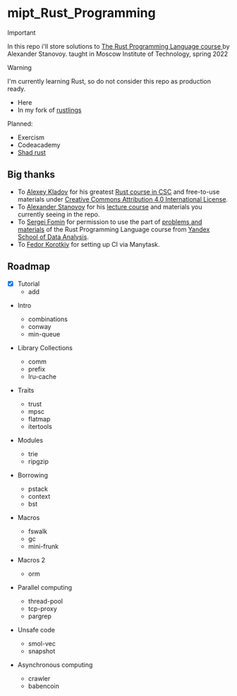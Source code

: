 # mipt_Rust_Programming

> [!IMPORTANT]
> In this repo i'll store solutions to [The Rust Programming Language course
](https://gitlab.com/alex.stanovoy/mipt-rust/-/tree/master?ref_type=heads) by Alexander Stanovoy.
> taught in Moscow Institute of Technology, spring 2022

> [!WARNING]
> I'm currently learning Rust, so do not consider this repo as production ready. 
> - Here
> - In my fork of [rustlings](https://github.com/MisterZurg/Rustlings)
>
> Planned:
> - Exercism
> - Codeacademy
> - [Shad rust](https://gitlab.com/meandrobo/shad-rust)

## Big thanks
- To [Alexey Kladov](https://github.com/matklad) for his greatest [Rust course in CSC](https://www.youtube.com/redirect?event=video_description&redir_token=QUFFLUhqbmthSllDT3hOMDI3Ny1yMTRDOHhUdUwzODdWUXxBQ3Jtc0trcGFhZF9UMTVzT2ZGUFRQR2dBdWJ2U1dJS2ZnNlpURzVXY21OZ1NNNmk5TWhqU0VPbmljc3R0Tm9ERFdIbFNqaXhGT281dENob2xXeGNVTVA0dXlrV2FHa3Zpb3BmVnM0NU9aTmUxSWlPMjdpYmdqTQ&q=http%3A%2F%2Fbit.ly%2F2QfWama) and free-to-use materials under [Creative Commons Attribution 4.0 International License](http://creativecommons.org/licenses/by/4.0/).
- To [Alexander Stanovoy](https://www.linkedin.com/in/alexstanovoy/) for his [lecture course](https://www.youtube.com/playlist?list=PL4_hYwCyhAvbeLzi699gqMUA4UaPkcdmJ) and materials you currently seeing in the repo.
- To [Sergei Fomin](https://gitlab.com/meandrobo) for permission to use the part of [problems and materials](https://gitlab.com/meandrobo/shad-rust) of the Rust Programming Language course from [Yandex School of Data Analysis](https://yandexdataschool.com).
- To [Fedor Korotkiy](https://gitlab.com/slon) for setting up CI via Manytask.

## Roadmap
- [x] Tutorial
  - add
- Intro
  - combinations
  - conway
  - min-queue
- Library Collections
  - comm
  - prefix
  - lru-cache
- Traits
  - trust
  - mpsc
  - flatmap
  - itertools
- Modules
  - trie
  - ripgzip

- Borrowing
  - pstack
  - context
  - bst

- Macros
  - fswalk
  - gc
  - mini-frunk

- Macros 2
  - orm
 
- Parallel computing
  - thread-pool
  - tcp-proxy
  - pargrep

- Unsafe code
  - smol-vec
  - snapshot

- Asynchronous computing
  -  crawler
  - babencoin
